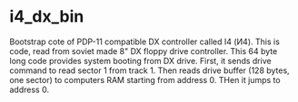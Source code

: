 # i4_dx_bin
Bootstrap cote of PDP-11 compatible DX controller called I4 (И4).
This is code, read from soviet made 8" DX floppy drive controller. This 64 byte long code provides system booting from DX drive. First, it sends drive command to read sector 1 from track 1. Then reads drive buffer (128 bytes, one sector) to computers RAM starting from address 0. THen it jumps to address 0.


